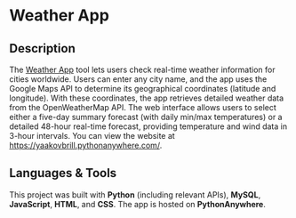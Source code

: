 # Weather App

## Description
The [Weather App](https://yaakovbrill.pythonanywhere.com/) tool lets users check real-time weather information for cities worldwide. Users can enter any city name, and the app uses the Google Maps API to determine its geographical coordinates (latitude and longitude). With these coordinates, the app retrieves detailed weather data from the OpenWeatherMap API. The web interface allows users to select either a five-day summary forecast (with daily min/max temperatures) or a detailed 48-hour real-time forecast, providing temperature and wind data in 3-hour intervals. You can view the website at https://yaakovbrill.pythonanywhere.com/.

## Languages & Tools
This project was built with **Python** (including relevant APIs), **MySQL**, **JavaScript**, **HTML**, and **CSS**. The app is hosted on **PythonAnywhere**.
